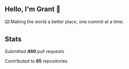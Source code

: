 ## Hello, I'm Grant 👋

⌨️  Making the world a better place, one commit at a time.


## Stats

Submitted **460** pull requests

Contributed to **65** repositories
